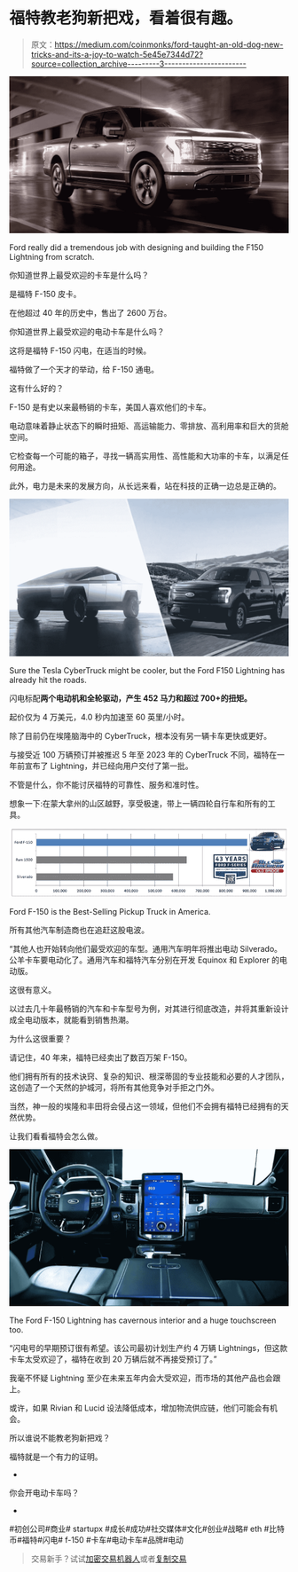 # 福特教老狗新把戏，看着很有趣。

> 原文：<https://medium.com/coinmonks/ford-taught-an-old-dog-new-tricks-and-its-a-joy-to-watch-5e45e7344d72?source=collection_archive---------3----------------------->

![](img/5879280ae345a43a7266a8bd6838b584.png)

Ford really did a tremendous job with designing and building the F150 Lightning from scratch.

你知道世界上最受欢迎的卡车是什么吗？

是福特 F-150 皮卡。

在他超过 40 年的历史中，售出了 2600 万台。

你知道世界上最受欢迎的电动卡车是什么吗？

这将是福特 F-150 闪电，在适当的时候。

福特做了一个天才的举动，给 F-150 通电。

这有什么好的？

F-150 是有史以来最畅销的卡车，美国人喜欢他们的卡车。

电动意味着静止状态下的瞬时扭矩、高运输能力、零排放、高利用率和巨大的货舱空间。

它检查每一个可能的箱子，寻找一辆高实用性、高性能和大功率的卡车，以满足任何用途。

此外，电力是未来的发展方向，从长远来看，站在科技的正确一边总是正确的。

![](img/3c05c3b5af195730fcccbfd2d9e171ff.png)

Sure the Tesla CyberTruck might be cooler, but the Ford F150 Lightning has already hit the roads.

闪电标配**两个电动机和全轮驱动，产生 452 马力和超过 700+的扭矩。**

起价仅为 4 万美元，4.0 秒内加速至 60 英里/小时。

除了目前仍在埃隆脑海中的 CyberTruck，根本没有另一辆卡车更快或更好。

与接受近 100 万辆预订并被推迟 5 年至 2023 年的 CyberTruck 不同，福特在一年前宣布了 Lightning，并已经向用户交付了第一批。

不管是什么，你不能讨厌福特的可靠性、服务和准时性。

想象一下:在蒙大拿州的山区越野，享受极速，带上一辆四轮自行车和所有的工具。

![](img/2aade3d734a5751f4942c64b6af61691.png)

Ford F-150 is the Best-Selling Pickup Truck in America.

所有其他汽车制造商也在追赶这股电波。

“其他人也开始转向他们最受欢迎的车型。通用汽车明年将推出电动 Silverado。公羊卡车要电动化了。通用汽车和福特汽车分别在开发 Equinox 和 Explorer 的电动版。

这很有意义。

以过去几十年最畅销的汽车和卡车型号为例，对其进行彻底改造，并将其重新设计成全电动版本，就能看到销售热潮。

为什么这很重要？

请记住，40 年来，福特已经卖出了数百万架 F-150。

他们拥有所有的技术诀窍、复杂的知识、根深蒂固的专业技能和必要的人才团队，这创造了一个天然的护城河，将所有其他竞争对手拒之门外。

当然，神一般的埃隆和丰田将会侵占这一领域，但他们不会拥有福特已经拥有的天然优势。

让我们看看福特会怎么做。

![](img/e04e57913b51f83932e806e1fabd5b7b.png)

The Ford F-150 Lightning has cavernous interior and a huge touchscreen too.

“闪电号的早期预订很有希望。该公司最初计划生产约 4 万辆 Lightnings，但这款卡车太受欢迎了，福特在收到 20 万辆后就不再接受预订了。”

我毫不怀疑 Lightning 至少在未来五年内会大受欢迎，而市场的其他产品也会跟上。

或许，如果 Rivian 和 Lucid 设法降低成本，增加物流供应链，他们可能会有机会。

所以谁说不能教老狗新把戏？

福特就是一个有力的证明。

-

你会开电动卡车吗？

-

#初创公司#商业# startupx #成长#成功#社交媒体#文化#创业#战略# eth #比特币#福特#闪电# f-150 #卡车#电动卡车#品牌#电动

> 交易新手？试试[加密交易机器人](/coinmonks/crypto-trading-bot-c2ffce8acb2a)或者[复制交易](/coinmonks/top-10-crypto-copy-trading-platforms-for-beginners-d0c37c7d698c)